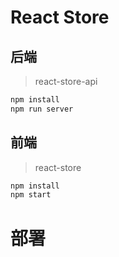# React Store

## 后端

> react-store-api

```bash
npm install
npm run server
```

## 前端

> react-store

```bash
npm install
npm start
```

# 部署
